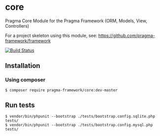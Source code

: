 # core

Pragma Core Module for the Pragma Framework (ORM, Models, View, Controllers)

For a project skeleton using this module, see: https://github.com/pragma-framework/framework

[![Build Status](https://travis-ci.org/pragma-framework/core.svg?branch=master)](https://travis-ci.org/pragma-framework/core)

## Installation

### Using composer

	$ composer require pragma-framework/core:dev-master

## Run tests

	$ vendor/bin/phpunit --bootstrap ./tests/bootstrap.config.sqlite.php tests/
	$ vendor/bin/phpunit --bootstrap ./tests/bootstrap.config.mysql.php tests/
